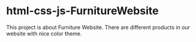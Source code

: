 # html-css-js-FurnitureWebsite
This project is about Furniture Website. There are different products in our website with nice color theme.
